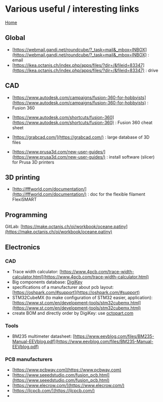 # Various useful / interesting links

[Home](../README.md)

## Global

- [https://webmail.gandi.net/roundcube/?_task=mail&_mbox=INBOX](https://webmail.gandi.net/roundcube/?_task=mail&_mbox=INBOX) : email
- [https://ikea.octanis.ch/index.php/apps/files/?dir=/&fileid=83347](https://ikea.octanis.ch/index.php/apps/files/?dir=/&fileid=83347) : drive

## CAD

- [https://www.autodesk.com/campaigns/fusion-360-for-hobbyists](https://www.autodesk.com/campaigns/fusion-360-for-hobbyists) : Fusion 360
- [https://www.autodesk.com/shortcuts/fusion-360](https://www.autodesk.com/shortcuts/fusion-360) : Fusion 360 cheat sheet


- [https://grabcad.com/](https://grabcad.com/) : large database of 3D files

- [https://www.prusa3d.com/new-user-guides/](https://www.prusa3d.com/new-user-guides/) : install software (slicer) for Prusa 3D printers

## 3D printing
 - [http://fffworld.com/documentation/](http://fffworld.com/documentation/) : doc for the flexible filament FlexiSMART

## Programming

GitLab: [https://make.octanis.ch/oi/workbook/oceane.patiny](https://make.octanis.ch/oi/workbook/oceane.patiny)

## Electronics

### CAD
- Trace width calculator: [https://www.4pcb.com/trace-width-calculator.html](https://www.4pcb.com/trace-width-calculator.html)
- Big components database: [DigiKey](https://www.digikey.com/)
- specifications of a manufacturer about pcb layout: [https://oshpark.com/#support](https://oshpark.com/#support)
- STM32CubeMX (to make configuration of STM32 easier, application): [https://www.st.com/en/development-tools/stm32cubemx.html](https://www.st.com/en/development-tools/stm32cubemx.html)
- create BOM and directly order by DigiKey: use [octopart.com](octopart.com)


### Tools
- BM235 multimeter datasheet: [https://www.eevblog.com/files/BM235-Manual-EEVblog.pdf](https://www.eevblog.com/files/BM235-Manual-EEVblog.pdf)

### PCB manufacturers

- [https://www.pcbway.com](https://www.pcbway.com)
- [https://www.seeedstudio.com/fusion_pcb.html](https://www.seeedstudio.com/fusion_pcb.html)
- [https://www.elecrow.com/](https://www.elecrow.com/)
- [https://jlcpcb.com/](https://jlcpcb.com/)
- 